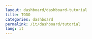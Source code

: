 ```yaml
---
layout: dashboard/dashboard-tutorial
title: TODO
categories: dashboard
permalink: /it/dashboard/tutorial
lang: it
---
```

